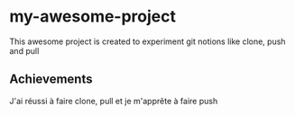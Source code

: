 # my-awesome-project
This awesome project is created to experiment git notions like clone, push and pull

<section>
<h1>Achievements</h1>
<p>J'ai réussi à faire clone, pull et je m'apprête à faire push</p>
</section>